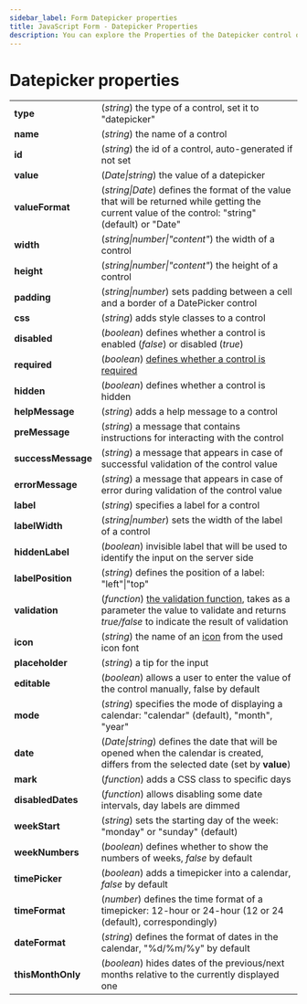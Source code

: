 ```yaml
---
sidebar_label: Form Datepicker properties
title: JavaScript Form - Datepicker Properties 
description: You can explore the Properties of the Datepicker control of Form in the documentation of the DHTMLX JavaScript UI library. Browse developer guides and API reference, try out code examples and live demos, and download a free 30-day evaluation version of DHTMLX Suite 7.
---
```


# Datepicker properties

<table>
    <tbody>
        <tr>
            <td><b>type</b></td>
            <td>(<i>string</i>) the type of a control, set it to "datepicker"</td>
        </tr>
        <tr>
            <td><b>name</b></td>
            <td>(<i>string</i>) the name of a control</td>
        </tr>
        <tr>
            <td><b>id</b></td>
            <td>(<i>string</i>) the id of a control, auto-generated if not set</td>
        </tr>
        <tr>
            <td><b>value</b></td>
            <td>(<i>Date|string</i>) the value of a datepicker</td>
        </tr>
        <tr>
            <td><b>valueFormat</b></td>
            <td>(<i>string|Date</i>) defines the format of the value that will be returned while getting the current
                value of the control: "string" (default) or "Date"</td>
        </tr>
        <tr>
            <td><b>width</b></td>
            <td>(<i>string|number|"content"</i>) the width of a control </td>
        </tr>
        <tr>
            <td><b>height</b></td>
            <td>(<i>string|number|"content"</i>) the height of a control </td>
        </tr>
        <tr>
            <td><b>padding</b></td>
            <td>(<i>string|number</i>) sets padding between a cell and a border of a DatePicker control</td>
        </tr>
        <tr>
            <td><b>css</b></td>
            <td>(<i>string</i>) adds style classes to a control </td>
        </tr>
        <tr>
            <td><b>disabled</b></td>
            <td>(<i>boolean</i>) defines whether a control is enabled (<i>false</i>) or disabled (<i>true</i>) </td>
        </tr>
        <tr>
            <td><b>required</b></td>
            <td>(<i>boolean</i>) <a href="../../../work_with_form/#validating-form">defines whether a control is required</a></td>
        </tr>
        <tr>
            <td><b>hidden</b></td>
            <td>(<i>boolean</i>) defines whether a control is hidden</td>
        </tr>
        <tr>
            <td><b>helpMessage</b></td>
            <td>(<i>string</i>) adds a help message to a control</td>
        </tr>
        <tr>
            <td><b>preMessage</b></td>
            <td>(<i>string</i>) a message that contains instructions for interacting with the control</td>
        </tr>
        <tr>
            <td><b>successMessage</b></td>
            <td>(<i>string</i>) a message that appears in case of successful validation of the control value</td>
        </tr>
        <tr>
            <td><b>errorMessage</b></td>
            <td>(<i>string</i>) a message that appears in case of error during validation of the control value</td>
        </tr>
        <tr>
            <td><b>label</b></td>
            <td>(<i>string</i>) specifies a label for a control</td>
        </tr>
        <tr>
            <td><b>labelWidth</b></td>
            <td>(<i>string|number</i>) sets the width of the label of a control</td>
        </tr>
        <tr>
            <td><b>hiddenLabel</b></td>
            <td>(<i>boolean</i>) invisible label that will be used to identify the input on the server side</td>
        </tr>
        <tr>
            <td><b>labelPosition</b></td>
            <td>(<i>string</i>) defines the position of a label: "left"|"top"</td>
        </tr>
        <tr>
            <td><b>validation</b></td>
            <td>(<i>function</i>) <a href="../../../work_with_form#validation-rules">the validation function</a>, takes as a parameter the value to validate and returns <i>true/false</i> to indicate the result of validation</td>
        </tr>
        <tr>
            <td><b>icon</b></td>
            <td>(<i>string</i>) the name of an <a href="../../../../helpers/icon">icon</a> from the used icon font</td>
        </tr>
        <tr>
            <td><b>placeholder</b></td>
            <td>(<i>string</i>) a tip for the input </td>
        </tr>
        <tr>
            <td><b>editable</b></td>
            <td>(<i>boolean</i>) allows a user to enter the value of the control manually, false by default </td>
        </tr>
        <tr>
            <td><b>mode</b></td>
            <td>(<i>string</i>) specifies the mode of displaying a calendar: "calendar" (default), "month", "year" </td>
        </tr>
        <tr>
            <td><b>date</b></td>
            <td>(<i>Date|string</i>) defines the date that will be opened when the calendar is created, differs from the selected date (set by <b>value</b>) </td>
        </tr>
        <tr>
            <td><b>mark</b></td>
            <td>(<i>function</i>) adds a CSS class to specific days </td>
        </tr>
        <tr>
            <td><b>disabledDates</b></td>
            <td>(<i>function</i>) allows disabling some date intervals, day labels are dimmed </td>
        </tr>
        <tr>
            <td><b>weekStart</b></td>
            <td>(<i>string</i>) sets the starting day of the week: "monday" or "sunday" (default) </td>
        </tr>
        <tr>
            <td><b>weekNumbers</b></td>
            <td>(<i>boolean</i>) defines whether to show the numbers of weeks, <i>false</i> by default</td>
        </tr>
        <tr>
            <td><b>timePicker</b></td>
            <td>(<i>boolean</i>) adds a timepicker into a calendar, <i>false</i> by default</td>
        </tr>
        <tr>
            <td><b>timeFormat</b></td>
            <td>(<i>number</i>) defines the time format of a timepicker: 12-hour or 24-hour (12 or 24 (default), correspondingly)</td>
        </tr>
        <tr>
            <td><b>dateFormat</b></td>
            <td>(<i>string</i>) defines the format of dates in the calendar, "%d/%m/%y" by default</td>
        </tr>
        <tr>
            <td><b>thisMonthOnly</b></td>
            <td>(<i>boolean</i>) hides dates of the previous/next months relative to the currently displayed one</td>
        </tr>
    </tbody>
</table>
